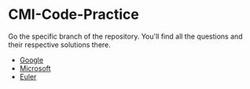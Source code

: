 # CMI-Code-Practice

Go the specific branch of the repository. You'll find all the questions and their respective solutions there.<br />

+ [Google](https://github.com/itsayushthada/CMI-Code-Practice/tree/Google)
+ [Microsoft](https://github.com/itsayushthada/CMI-Code-Practice/tree/Microsoft)
+ [Euler](https://github.com/itsayushthada/CMI-Code-Practice/tree/Euler)
